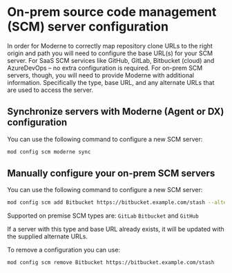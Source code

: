 # On-prem source code management (SCM) server configuration

In order for Moderne to correctly map repository clone URLs to the right origin and path you will need to configure the base URL(s) for your SCM server. For SaaS SCM services like GitHub, GitLab, Bitbucket (cloud) and AzureDevOps – no extra configuration is required. For on-prem SCM servers, though, you will need to provide Moderne with additional information. Specifically the type, base URL, and any alternate URLs that are used to access the server.

## Synchronize servers with Moderne (Agent or DX) configuration

You can use the following command to configure a new SCM server:

```bash
mod config scm moderne sync
```

## Manually configure your on-prem SCM servers

You can use the following command to configure a new SCM server:

```bash
mod config scm add Bitbucket https://bitbucket.example.com/stash --alternate-url ssh://bitbucket.example.com:7999 --alternate-url http://bitbucket.example.com:8080/stash
```

Supported on premise SCM types are: `GitLab` `Bitbucket` and `GitHub`

If a server with this type and base URL already exists, it will be updated with the supplied alternate URLs.

To remove a configuration you can use:

```bash
mod config scm remove Bitbucket https://bitbucket.example.com/stash
```
